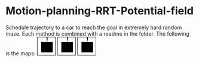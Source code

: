 # Motion-planning-RRT-Potential-field
Schedule trajectory to a car to reach the goal in extremely hard random maze.
Each method is combined with a readme in the folder.
The following is the maps:
![map1](https://github.com/TianrongChen/Motion-planning-RRT-Potential-field/blob/master/map_1.png)
![map2](https://github.com/TianrongChen/Motion-planning-RRT-Potential-field/blob/master/map_1.png)
![map3](https://github.com/TianrongChen/Motion-planning-RRT-Potential-field/blob/master/map_1.png)
